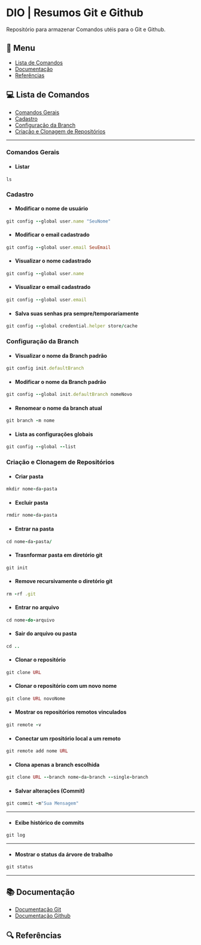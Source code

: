 # DIO | Resumos Git e Github

Repositório para armazenar Comandos utéis para o Git e Github.

## 🧾 Menu
- [Lista de Comandos](#💻-lista-de-comandos)
- [Documentação](#📚-documentação)
- [Referências](#🔍-referências)

## 💻 Lista de Comandos

- [Comandos Gerais](#comandos-gerais)
- [Cadastro](#cadastro )
- [Configuração da Branch](#configuração-da-branch)
- [Criação e Clonagem de Repositórios](#criação-e-clonagem-de-repositórios)

---

### Comandos Gerais
- #### Listar
```
ls
```

### Cadastro 
- #### Modificar o nome de usuário
```ruby
git config --global user.name "SeuNome" 
```
- #### Modificar o email cadastrado
```ruby
git config --global user.email SeuEmail
```
- #### Visualizar o nome cadastrado
```ruby
git config --global user.name
```
- #### Visualizar o email cadastrado
```ruby
git config --global user.email
```
- #### Salva suas senhas pra sempre/temporariamente
```ruby
git config --global credential.helper store/cache
```
 
### Configuração da Branch
- #### Visualizar o nome da Branch padrão
```ruby
git config init.defaultBranch
```
- #### Modificar o nome da Branch padrão
```ruby
git config --global init.defaultBranch nomeNovo
```
- #### Renomear o nome da branch atual
```ruby
git branch -m nome
```
- #### Lista as configurações globais
```ruby
git config --global --list
```

### Criação e Clonagem de Repositórios
- #### Criar pasta
```ruby
mkdir nome-da-pasta
```
- #### Excluir pasta
```ruby
rmdir nome-da-pasta
```
- #### Entrar na pasta
```ruby
cd nome-da-pasta/
```
- #### Trasnformar pasta em diretório git
```ruby
git init
```
- #### Remove recursivamente o diretório git
```ruby
rm -rf .git
```
- #### Entrar no arquivo
```ruby
cd nome-do-arquivo
```
- #### Sair do arquivo ou pasta
```ruby
cd ..
```
- #### Clonar o repositório
```ruby
git clone URL
```
- #### Clonar o repositório com um novo nome
```ruby
git clone URL novoNome
```
- #### Mostrar os repositórios remotos vinculados
```ruby
git remote -v
```
- #### Conectar um rpositório local a um remoto
```ruby
git remote add nome URL
```
- #### Clona apenas a branch escolhida
```ruby
git clone URL --branch nome-da-branch --single-branch
```
- #### Salvar alterações (Commit)
```ruby
git commit -m"Sua Mensagem"
```
---
- #### Exibe histórico de commits
```ruby
git log
```
---
- #### Mostrar o status da árvore de trabalho
```ruby
git status
```
---

## 📚 Documentação
- [Documentação Git](https://git-scm.com/doc)
- [Documentação Github](https://docs.github.com/pt)

## 🔍 Referências

